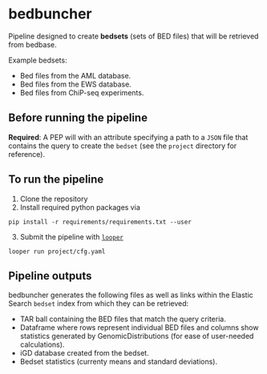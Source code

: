 # bedbuncher
Pipeline designed to create **bedsets** (sets of BED files) that will be retrieved from bedbase.

Example bedsets:
- Bed files from the AML database.
- Bed files from the EWS database.
- Bed files from ChiP-seq experiments.


## Before running the pipeline 
**Required**: A PEP will with an attribute specifying a path to a `JSON` file that contains the query to create the `bedset` (see the `project` directory for reference).


## To run the pipeline 
1. Clone the repository
2. Install required python packages via 
```
pip install -r requirements/requirements.txt --user
```



3. Submit the pipeline with [`looper`](https://looper.readthedocs.io/en/latest/)

```
looper run project/cfg.yaml
```

## Pipeline outputs
bedbuncher generates the following files as well as links within the Elastic Search `bedset` index from which they can be retrieved:
- TAR ball containing the BED files that match the query criteria.
- Dataframe where rows represent individual BED files and columns show statistics generated by GenomicDistributions (for ease of user-needed calculations).
- iGD database created from the bedset.
- Bedset statistics (currenty means and standard deviations). 
